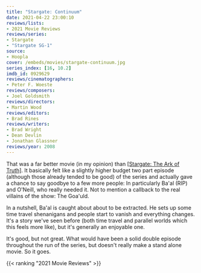 ```yaml
---
title: "Stargate: Continuum"
date: 2021-04-22 23:00:10
reviews/lists:
- 2021 Movie Reviews
reviews/series:
- Stargate
- "Stargate SG-1"
source:
- Hoopla
cover: /embeds/movies/stargate-continuum.jpg
series_index: [16, 10.2]
imdb_id: 0929629
reviews/cinematographers:
- Peter F. Woeste
reviews/composers:
- Joel Goldsmith
reviews/directors:
- Martin Wood
reviews/editors:
- Brad Rines
reviews/writers:
- Brad Wright
- Dean Devlin
- Jonathan Glassner
reviews/year: 2008
---
```

That was a far better movie (in my opinion) than [[Stargate: The Ark of Truth]](). It basically felt like a slightly higher budget two part episode (although those already tended to be good) of the series and actually gave a chance to say goodbye to a few more people: In particularly Ba'al (RIP) and O'Neill, who really needed it. Not to mention a callback to the real villains of the show: The Goa'uld. 

In a nutshell, Ba'al is caught about about to be extracted. He sets up some time travel shenanigans and people start to vanish and everything changes. It's a story we've seen before (both time travel and parallel worlds which this feels more like), but it's generally an enjoyable one. 

It's good, but not great. What would have been a solid double episode throughout the run of the series, but doesn't really make a stand alone movie. So it goes. 

{{< ranking "2021 Movie Reviews" >}}